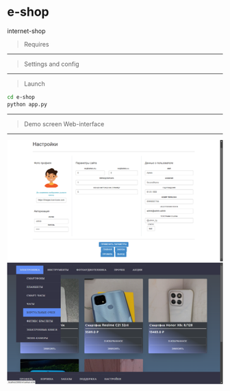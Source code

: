 # e-shop

internet-shop

> Requires
---

> Settings and config
---

> Launch
``` bash
cd e-shop
python app.py
```
***


> Demo screen
Web-interface
***

![](demo/i1.png)
![](demo/i2.png)



